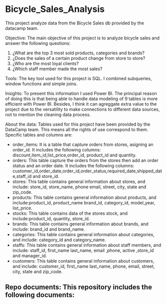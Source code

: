 # Bicycle_Sales_Analysis
This project analyze data from the Bicycle Sales db provided by the datacamp team.

Objective:
The main objective of this project is to analyze bicycle sales and answer the following questions:
1. ¿What are the top 3 most sold products, categories and brands?
2. ¿Does the sales of a certain product change from store to store?
3. ¿Who are the most loyal clients?
4. ¿Which staff member made the most sales?

Tools:
The key tool used for this project is SQL. I combined subqueries, window functions and simple joins. 

Insights:
To present this information I used Power BI. The principal reason of doing this is that being able to handle data modeling of 9 tables is more efficient with Power BI. Besides, I think it can agreggate extra value to the project due to the versatility to make connections to different data sources, not to mention the cleaning data process.

About the data:
Tables used for this project have been provided by the DataCamp team. This means all the rights of use correspond to them.
Specific tables and columns are:
- order_items: It is a table that capture orders from stores, asigning an order_id. It includes the following columns: discount,item_id,list_price,order_id, product_id and quantity.
- orders: This table capture the orders from the stores then add an order status and an order date. It includes the following columns: customer_id,order_date,order_id,order_status,required_date,shipped_date,staff_id and store_id.
- stores: This table contains general information about stores, and include: store_id, store_name, phone	email, street, city, state and zip_code.
- products: This table contains general information about products, and include:product_id, product_name	brand_id, category_id, model_year, list_price.
- stocks: This table contains data of the stores stock, and include:product_id, quantity, store_id.
- brands: This table contains general information about brands, and include: brand_id and brand_name.
- categories: This table contains general information about categories, and include: category_id and category_name.
- staffs: This table contains general information about staff members, and include: staff_id, first_name	last_name, email ,phone, active ,store_id and manager_id.
- customers: This table contains general information about customers, and include: customer_id, first_name	last_name, phone, email, street, city, state and zip_code.

Repo documents: 
This repository includes the following documents:
-
